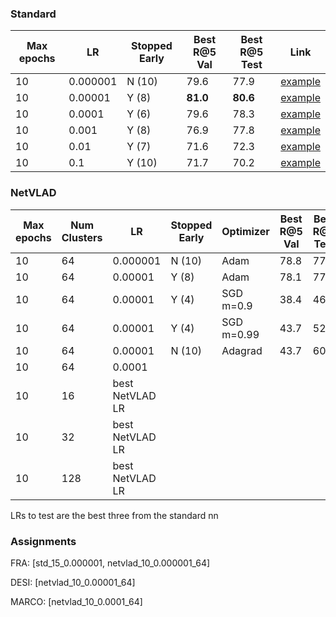 ### Standard

| Max epochs | LR       | Stopped Early | Best R@5 Val | Best R@5 Test | Link                            |
| ---------- | -------- | ------------- | ------------ | ------------- | ------------------------------- |
| 10         | 0.000001 | N (10)        | 79.6         | 77.9          | [example](Runs/std_10_0.000001) |
| 10         | 0.00001  | Y (8)         | **81.0**     | **80.6**      | [example](Runs/std_10_0.00001)  |
| 10         | 0.0001   | Y (6)         | 79.6         | 78.3          | [example](Runs/std_10_0.0001)   |
| 10         | 0.001    | Y (8)         | 76.9         | 77.8          | [example](Runs/std_10_0.001)    |
| 10         | 0.01     | Y (7)         | 71.6         | 72.3          | [example](Runs/std_10_0.01)     |
| 10         | 0.1      | Y (10)        | 71.7         | 70.2          | [example](Runs/std_10_0.1)      |

### NetVLAD

| Max epochs | Num Clusters | LR              | Stopped Early | Optimizer  | Best R@5 Val | Best R@5 Test | Link                                      |
| ---------- | ------------ | --------------- | ------------- | ---------- | ------------ | ------------- | ----------------------------------------- |
| 10         | 64           | 0.000001        | N (10)        | Adam       | 78.8         | 77.5          | [example](Runs\netvlad_10_0.000001_64)    |
| 10         | 64           | 0.00001         | Y (8)         | Adam       | 78.1         | 77.6          | [example](Runs\netvlad_10_0.00001_64)     |
| 10         | 64           | 0.00001         | Y (4)         | SGD m=0.9  | 38.4         | 46.4          | [example](Runs\netvlad_sgd_m_0.9_epoc_10) |
| 10         | 64           | 0.00001         | Y (4)         | SGD m=0.99 | 43.7         | 52.8          | [example](Runs\nevlad_sgd_m_0.99_epoc_10) |
| 10         | 64           | 0.00001         | N (10)        | Adagrad    | 43.7         | 60.7          | [example](Runs\netvlad_sgd_m_0.9_epoc_10) |
| 10         | 64           | 0.0001          |               |            |              |               |                                           |
| 10         | 16           | best NetVLAD LR |               |            |              |               |                                           |
| 10         | 32           | best NetVLAD LR |               |            |              |               |                                           |
| 10         | 128          | best NetVLAD LR |               |            |              |               |                                           |

LRs to test are the best three from the standard nn

### Assignments

FRA: [std_15_0.000001, netvlad_10_0.000001_64]

DESI: [netvlad_10_0.00001_64]

MARCO: [netvlad_10_0.0001_64]
